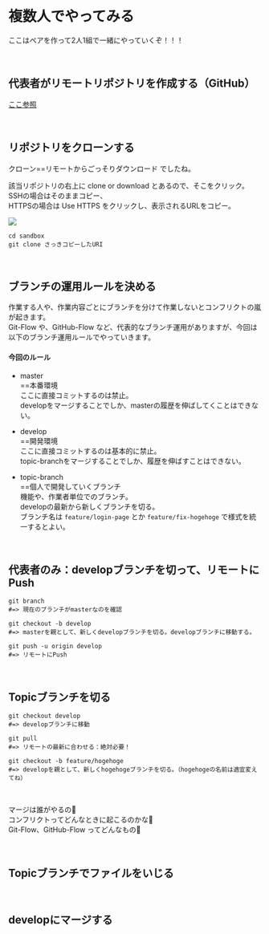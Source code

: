 # 複数人でやってみる

ここはペアを作って2人1組で一緒にやっていくぞ！！！

<br>

## 代表者がリモートリポジトリを作成する（GitHub）
[ここ参照](https://github.com/moririn772/git-handson/blob/master/01.md#ローカルリポジトリを作成する)

<br>

## リポジトリをクローンする
クローン==リモートからごっそりダウンロード でしたね。

該当リポジトリの右上に clone or download とあるので、そこをクリック。  
SSHの場合はそのままコピー、  
HTTPSの場合は Use HTTPS をクリックし、表示されるURLをコピー。

![](https://i.imgur.com/JNNp2Lg.png)

```
cd sandbox
git clone さっきコピーしたURI
```

<br>

## ブランチの運用ルールを決める
作業する人や、作業内容ごとにブランチを分けて作業しないとコンフリクトの嵐が起きます。  
Git-Flow や、GitHub-Flow など、代表的なブランチ運用がありますが、今回は以下のブランチ運用ルールでやっていきます。  

#### 今回のルール
- master  
  ==本番環境  
  ここに直接コミットするのは禁止。  
  developをマージすることでしか、masterの履歴を伸ばしてくことはできない。
  
- develop  
  ==開発環境  
  ここに直接コミットするのは基本的に禁止。  
  topic-branchをマージすることでしか、履歴を伸ばすことはできない。  
  
- topic-branch  
  ==個人で開発していくブランチ  
  機能や、作業者単位でのブランチ。  
  developの最新から新しくブランチを切る。  
  ブランチ名は `feature/login-page` とか `feature/fix-hogehoge` で様式を統一するとよい。

<br>

## 代表者のみ：developブランチを切って、リモートにPush
```
git branch
#=> 現在のブランチがmasterなのを確認

git checkout -b develop
#=> masterを親として、新しくdevelopブランチを切る。developブランチに移動する。

git push -u origin develop
#=> リモートにPush
```

<br>

## Topicブランチを切る
```
git checkout develop
#=> developブランチに移動

git pull
#=> リモートの最新に合わせる：絶対必要！

git checkout -b feature/hogehoge
#=> developを親として、新しくhogehogeブランチを切る。（hogehogeの名前は適宜変えてね）
```

<br>

マージは誰がやるの🤔  
コンフリクトってどんなときに起こるのかな🤔  
Git-Flow、GitHub-Flow ってどんなもの🤔

<br>

## Topicブランチでファイルをいじる

<br>

## developにマージする



